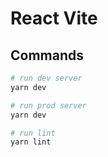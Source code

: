 # React Vite

## Commands

```bash
# run dev server
yarn dev
```

```bash
# run prod server
yarn dev
```

```bash
# run lint
yarn lint
```
